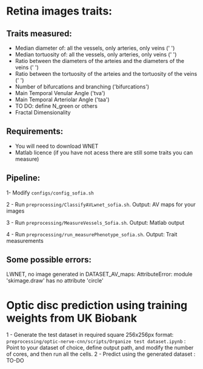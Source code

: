 # Retina images traits: 

## Traits measured:
* Median diameter of: all the vessels, only arteries, only veins (' ')
* Median tortuosity of: all the vessels, only arteries, only veins (' ')
* Ratio between the diameters of the arteies and the diameters of the veins (' ')
* Ratio between the tortuosity of the arteies and the tortuosity of the veins (' ')
* Number of bifurcations and branching ('bifurcations')
* Main Temporal Venular Angle ('tva')
* Main Temporal Arteriolar Angle ('taa') 
* TO DO: define N_green or others 
* Fractal Dimensionality 


## Requirements:

* You will need to download WNET 
* Matlab licence (if you have not acess there are still some traits you can measure)

## Pipeline:
1- Modify `configs/config_sofia.sh`

2 - Run `preprocessing/ClassifyAVLwnet_sofia.sh`. Output: AV maps for your images 

3 - Run `preprocessing/MeasureVessels_Sofia.sh`. Output: Matlab output

4 - Run `preprocessing/run_measurePhenotype_sofia.sh`. Output: Trait measurements



## Some possible errors:

LWNET, no image generated in DATASET_AV_maps:   AttributeError: module 'skimage.draw' has no attribute 'circle'

# Optic disc prediction using training weights from UK Biobank
1 - Generate the test dataset in required square 256x256px format: `preprocessing/optic-nerve-cnn/scripts/Organize test dataset.ipynb` : Point to your dataset of choice, define output path, and modify the number of cores, and then run all the cells.
2 - Predict using the generated dataset : TO-DO
